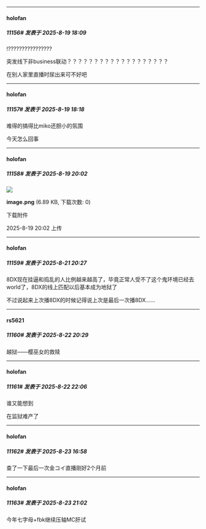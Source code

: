 ﻿
*****

####  holofan  
##### 11156#       发表于 2025-8-19 18:09

!????????????????

突发线下非business联动？？？？？？？？？？？？？？？？？？？

在别人家里直播时尿出来可不好吧

*****

####  holofan  
##### 11157#       发表于 2025-8-19 18:18

难得的搞得比miko还胆小的氛围

今天怎么回事


*****

####  holofan  
##### 11158#       发表于 2025-8-19 20:02

<img src="https://img.stage1st.com/forum/202508/19/200235hohuttsoxooqhmht.png" referrerpolicy="no-referrer">

<strong>image.png</strong> (6.89 KB, 下载次数: 0)

下载附件

2025-8-19 20:02 上传

*****

####  holofan  
##### 11159#       发表于 2025-8-21 20:27

8DX现在挂逼和捣乱的人比例越来越高了，毕竟正常人受不了这个鬼环境已经去world了，8DX的线上匹配以后基本成为地狱了

不过说起来上次播8DX的时候记得说上次是最后一次播8DX……


*****

####  rs5621  
##### 11160#       发表于 2025-8-22 20:29

越狱——樱巫女的救赎


*****

####  holofan  
##### 11161#       发表于 2025-8-22 22:06

谁又能想到

在监狱难产了


*****

####  holofan  
##### 11162#       发表于 2025-8-23 16:58

查了一下最后一次金コイ直播刚好2个月前

*****

####  holofan  
##### 11163#       发表于 2025-8-23 21:02

今年七字母+fbk继续压轴MC肝试

